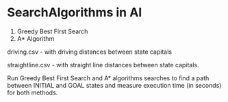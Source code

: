 # SearchAlgorithms in AI
 1. Greedy Best First Search
 2. A* Algorithm 


driving.csv - with driving distances between state capitals

straightline.csv - with straight line distances between state capitals.

Run Greedy Best First Search and A* algorithms searches to find a path between INITIAL and GOAL states and measure execution time (in seconds) for both methods.
